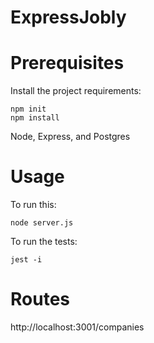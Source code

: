 # ExpressJobly

# Prerequisites

Install the project requirements:
```
npm init
npm install
```

Node, Express, and Postgres


# Usage

To run this:

    node server.js
    
To run the tests:

    jest -i

# Routes

http://localhost:3001/companies
